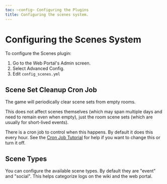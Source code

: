 ```yaml
---
toc: ~config~ Configuring the Plugins
title: Configuring the scenes system.
---
```

# Configuring the Scenes System

To configure the Scenes plugin:

1. Go to the Web Portal's Admin screen.  
2. Select Advanced Config.
3. Edit `config_scenes.yml`

## Scene Set Cleanup Cron Job

The game will periodically clear scene sets from empty rooms.  

This does not affect scenes themselves (which may span multiple days and need to remain even when empty), just the room scene sets (which are usually for short-lived events).  

There is a cron job to control when this happens.  By default it does this every hour.  See the [Cron Job Tutorial](http://www.aresmush.com/tutorials/code/configuring-cron) for help if you want to change this or turn it off.

## Scene Types

You can configure the available scene types.  By default they are "event" and "social".  This helps categorize logs on the wiki and the web portal.